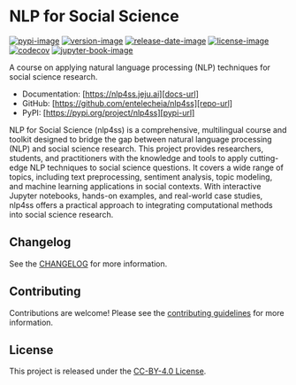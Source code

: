 # NLP for Social Science

[![pypi-image]][pypi-url]
[![version-image]][release-url]
[![release-date-image]][release-url]
[![license-image]][license-url]
[![codecov][codecov-image]][codecov-url]
[![jupyter-book-image]][docs-url]

<!-- Links: -->
[codecov-image]: https://codecov.io/gh/entelecheia/nlp4ss/branch/main/graph/badge.svg?token=FZ6rvEttdM
[codecov-url]: https://codecov.io/gh/entelecheia/nlp4ss
[pypi-image]: https://img.shields.io/pypi/v/nlp4ss
[license-image]: https://img.shields.io/github/license/entelecheia/nlp4ss
[license-url]: https://github.com/entelecheia/nlp4ss/blob/main/LICENSE
[version-image]: https://img.shields.io/github/v/release/entelecheia/nlp4ss?sort=semver
[release-date-image]: https://img.shields.io/github/release-date/entelecheia/nlp4ss
[release-url]: https://github.com/entelecheia/nlp4ss/releases
[jupyter-book-image]: https://jupyterbook.org/en/stable/_images/badge.svg

[repo-url]: https://github.com/entelecheia/nlp4ss
[pypi-url]: https://pypi.org/project/nlp4ss
[docs-url]: https://nlp4ss.jeju.ai
[changelog]: https://github.com/entelecheia/nlp4ss/blob/main/CHANGELOG.md
[contributing guidelines]: https://github.com/entelecheia/nlp4ss/blob/main/CONTRIBUTING.md
<!-- Links: -->

A course on applying natural language processing (NLP) techniques for social science research.

- Documentation: [https://nlp4ss.jeju.ai][docs-url]
- GitHub: [https://github.com/entelecheia/nlp4ss][repo-url]
- PyPI: [https://pypi.org/project/nlp4ss][pypi-url]

NLP for Social Science (nlp4ss) is a comprehensive, multilingual course and toolkit designed to bridge the gap between natural language processing (NLP) and social science research. This project provides researchers, students, and practitioners with the knowledge and tools to apply cutting-edge NLP techniques to social science questions. It covers a wide range of topics, including text preprocessing, sentiment analysis, topic modeling, and machine learning applications in social contexts. With interactive Jupyter notebooks, hands-on examples, and real-world case studies, nlp4ss offers a practical approach to integrating computational methods into social science research.

## Changelog

See the [CHANGELOG] for more information.

## Contributing

Contributions are welcome! Please see the [contributing guidelines] for more information.

## License

This project is released under the [CC-BY-4.0 License][license-url].
